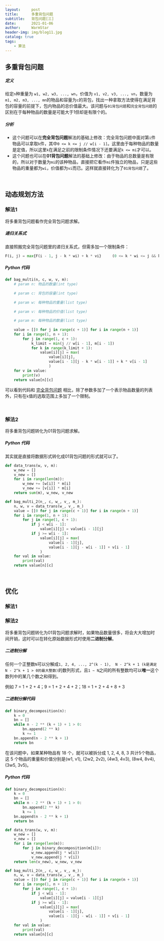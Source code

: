 ```yaml
---
layout:     post   				    
title:      多重背包问题				
subtitle:   背包问题[三]
date:       2021-01-06 				
author:     WarmStar
header-img: img/blog11.jpg 	
catalog: true 				
tags:							
    - 算法
---
```


## 多重背包问题

##### 定义

给定`n`种重量为 `w1, w2, w3, ..., wn`，价值为 `v1, v2, v3, ..., vn`，数量为 `m1, m2, m3, ..., mn`的物品和容量为`c`的背包，找出一种拿取方法使得在满足背包的容量的前提下，包内物品的总价值最大。该问题与`01背包问题`和`完全背包问题`的区别在于每种物品的数量是可能大于1但却是有限个的。

##### 分析

+ 这个问题可以在**完全背包问题**解法的基础上修改：完全背包问题中面对第`i`件物品可以拿取`k`件，其中`0 <= k <= j // w[i - 1]`。这里由于每种物品的数量是定值，所以这里`k`在满足之前的限制条件情况下还要满足`k <= mi`才可以。
+ 这个问题也可以在**01背包问题**解法的基础上修改：由于物品的总数量是有限的，所以对于数量为`mi`的该种物品，直接把它看作`mi`件独立的物品，只是这些物品的重量都为`wi`，价值都为`vi`而已。这样就直接转化为了`01背包问题`了。

<br/>

## 动态规划方法

### 解法1

将多重背包问题看作完全背包问题求解。

##### 递归关系式

直接照搬完全背包问题里的递归关系式，但需多加一个限制条件：

```python
F(i, j) = max{F(i - 1, j - k * wi) + k * vi}	 (0 <= k * wi <= j && k <= mi)
```

##### Python 代码

```python
def bag_multi(n, c, w, v, m):
    # param n: 物品的数量(int type)
    
    # param c: 背包的容量(int type)
    
    # param w: 每种物品的重量(list type)
    
    # param v: 每种物品的价值(list type)
    
    # param m: 每种物品的数量(list type)
    
    value = [[0 for j in range(c + 1)] for i in range(n + 1)]
    for i in range(1, n + 1):
        for j in range(1, c + 1):
            k_limit = min(j // w[i - 1], m[i - 1])
            for k in range(k_limit + 1):
                value[i][j] = max(
                    value[i][j], 
                    value[i - 1][j - k * w[i - 1]] + k * v[i - 1]
                    )
    for v in value:
        print(v)
    return value[n][c]
```

可以看到代码和 [完全背包问题](https://vixeruntr.github.io/2020/12/25/%E5%AE%8C%E5%85%A8%E8%83%8C%E5%8C%85%E9%97%AE%E9%A2%98/#python-%E4%BB%A3%E7%A0%81) 相比，除了参数多加了一个表示物品数量的列表外，只有在`k`值的选取范围上多加了一个限制。

<br/>

### 解法2

将多重背包问题转化为01背包问题求解。

##### Python 代码

其实就是直接将数据形式转化成01背包问题的形式就可以了。

```python
def data_trans(w, v, m):
    w_new = []
    v_new = []
    for i in range(len(m)):
        w_new += [w[i]] * m[i]
        v_new += [v[i]] * m[i]
    return sum(m), w_new, v_new

def bag_multi_2(n_, c, w_, v_, m_):
    n, w, v = data_trans(w_, v_, m_)
    value = [[0 for j in range(c + 1)] for i in range(n + 1)]
    for i in range(1, n + 1):
        for j in range(1, c + 1):
            if j < w[i - 1]:
                value[i][j] = value[i - 1][j]
            if j >= w[i - 1]:
                value[i][j] = max(
                    value[i - 1][j], 
                    value[i - 1][j - w[i - 1]] + v[i - 1]
                )
    for val in value:
        print(val)
    return value[n][c]
```

<br/>

## 优化

### 解法1



### 解法2

将多重背包问题转化为01背包问题求解时，如果物品数量很多，将会大大增加时间开销，这时可以在转化原始数据形式时使用**二进制分解**。

##### 二进制分解

任何一个正整数`N`可以分解成`1, 2, 4, ..., 2^(k - 1),  N - 2^k + 1 (k是满足N - 2^k + 1 > 0的最大整数)`的数列形式，且`1 ~ N`之间的所有整数均可以**唯一**这个数列中的某几个数之和得到。

例如 7 = 1 + 2 + 4；9 = 1 + 2 + 4 + 2；18 = 1 + 2 + 4 + 8 + 3

##### 二进制分解代码

```python
def binary_decomposition(n):
    k = 0
    bn = []
    while n - 2 ** (k + 1) + 1 > 0:
        bn.append(2 ** k)
        k += 1
    bn.append(n - 2 ** k + 1)
    return bn
```

在该问题中，如果某种物品有 18 个，就可以被拆分成 1, 2, 4, 8, 3 共计5个物品，这 5 个物品的重量和价值分别是(w1, v1), (2w2, 2v2), (4w3, 4v3), (8w4, 8v4), (3w5, 3v5)。

##### Python 代码

```python
def binary_decomposition(n):
    k = 0
    bn = []
    while n - 2 ** (k + 1) + 1 > 0:
        bn.append(2 ** k)
        k += 1
    bn.append(n - 2 ** k + 1)
    return bn

def data_trans(w, v, m):
    w_new = []
    v_new = []
    for i in range(len(m)):
        for j in binary_decomposition(m[i]):
            w_new.append(j * w[i])
            v_new.append(j * v[i])
    return len(v_new), w_new, v_new

def bag_multi_2(n_, c, w_, v_, m_):
    n, w, v = data_trans(w_, v_, m_)
    value = [[0 for j in range(c + 1)] for i in range(n + 1)]
    for i in range(1, n + 1):
        for j in range(1, c + 1):
            if j < w[i - 1]:
                value[i][j] = value[i - 1][j]
            if j >= w[i - 1]:
                value[i][j] = max(
                    value[i - 1][j],
                    value[i - 1][j - w[i - 1]] + v[i - 1]
                )
    for val in value:
        print(val)
    return value[n][c]
```